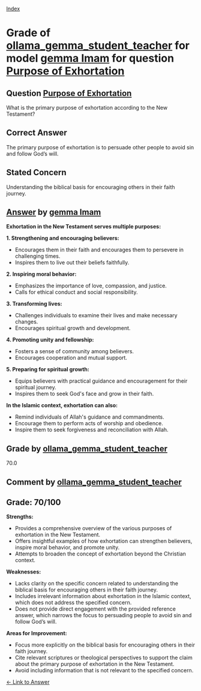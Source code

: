 
[Index](../../../../index.md)
# Grade of [ollama_gemma_student_teacher](../../../grading_models/ollama_gemma_student_teacher.md) for model [gemma Imam](../../../answering_models/gemma_Imam.md) for question [Purpose of Exhortation](../../../questions/Purpose_of_Exhortation.md)

## Question [Purpose of Exhortation](../../../questions/Purpose_of_Exhortation.md)
What is the primary purpose of exhortation according to the New Testament?

## Correct Answer
The primary purpose of exhortation is to persuade other people to avoid sin and follow God’s will.

## Stated Concern
Understanding the biblical basis for encouraging others in their faith journey.

## [Answer](../Purpose_of_Exhortation.md) by [gemma Imam](../../../answering_models/gemma_Imam.md)
**Exhortation in the New Testament serves multiple purposes:**

**1. Strengthening and encouraging believers:**

* Encourages them in their faith and encourages them to persevere in challenging times.
* Inspires them to live out their beliefs faithfully.

**2. Inspiring moral behavior:**

* Emphasizes the importance of love, compassion, and justice.
* Calls for ethical conduct and social responsibility.

**3. Transforming lives:**

* Challenges individuals to examine their lives and make necessary changes.
* Encourages spiritual growth and development.

**4. Promoting unity and fellowship:**

* Fosters a sense of community among believers.
* Encourages cooperation and mutual support.

**5. Preparing for spiritual growth:**

* Equips believers with practical guidance and encouragement for their spiritual journey.
* Inspires them to seek God's face and grow in their faith.

**In the Islamic context, exhortation can also:**

* Remind individuals of Allah's guidance and commandments.
* Encourage them to perform acts of worship and obedience.
* Inspire them to seek forgiveness and reconciliation with Allah.

## Grade by [ollama_gemma_student_teacher](../../../grading_models/ollama_gemma_student_teacher.md)
70.0

## Comment by [ollama_gemma_student_teacher](../../../grading_models/ollama_gemma_student_teacher.md)
## Grade: 70/100

**Strengths:**

* Provides a comprehensive overview of the various purposes of exhortation in the New Testament.
* Offers insightful examples of how exhortation can strengthen believers, inspire moral behavior, and promote unity.
* Attempts to broaden the concept of exhortation beyond the Christian context.

**Weaknesses:**

* Lacks clarity on the specific concern related to understanding the biblical basis for encouraging others in their faith journey.
* Includes irrelevant information about exhortation in the Islamic context, which does not address the specified concern.
* Does not provide direct engagement with the provided reference answer, which narrows the focus to persuading people to avoid sin and follow God’s will.

**Areas for Improvement:**

* Focus more explicitly on the biblical basis for encouraging others in their faith journey.
* Cite relevant scriptures or theological perspectives to support the claim about the primary purpose of exhortation in the New Testament.
* Avoid including information that is not relevant to the specified concern.

[&lt;- Link to Answer](../Purpose_of_Exhortation.md)
